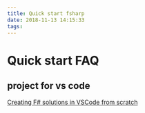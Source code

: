 ```yaml
---
title: Quick start fsharp
date: 2018-11-13 14:15:33
tags:
---
```


# Quick start FAQ

## project for vs code

[Creating F# solutions in VSCode from scratch](https://atlemann.github.io/fsharp/2018/02/28/fsharp-solutions-from-scratch.html)